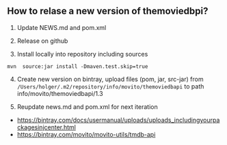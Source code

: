 How to relase a new version of themoviedbpi?
---------------------------

1. Update NEWS.md and pom.xml
2. Release on github

3. Install locally into repository including sources

```
mvn  source:jar install -Dmaven.test.skip=true
```

4. Create new version on bintray, upload files (pom, jar, src-jar) from
`/Users/holger/.m2/repository/info/movito/themoviedbapi` to path
info/movito/themoviedbapi/1.3

5. Reupdate news.md and pom.xml for next iteration


* https://bintray.com/docs/usermanual/uploads/uploads_includingyourpackagesinjcenter.html
* https://bintray.com/movito/movito-utils/tmdb-api


